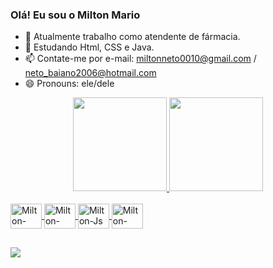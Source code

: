### Olá! Eu sou o Milton Mario

- 🔭 Atualmente trabalho como atendente de fármacia.
- 🌱 Estudando Html, CSS e Java.
- 📫 Contate-me por e-mail: miltonneto0010@gmail.com / neto_baiano2006@hotmail.com
- 😄 Pronouns: ele/dele

<div  align="center">
  <a href="https://github.com/MiltonMario">
  <img height="150em" src="https://github-readme-stats.vercel.app/api?username=MiltonMario&show_icons=true&theme=radical&include_all_commits=true&count_private=true"/>
  <img height="150em" src="https://github-readme-stats.vercel.app/api/top-langs/?username=MiltonMario&layout=compact&langs_count=7&theme=radical"/>
</div>
<div style="display: inline_block"><br>
  <img align="center" alt="Milton-Html" height="40" width="50"
src="https://cdn.jsdelivr.net/gh/devicons/devicon/icons/html5/html5-original.svg" />
  <img align="center" alt="Milton-CSS" height="40" width="50" 
src="https://cdn.jsdelivr.net/gh/devicons/devicon/icons/css3/css3-original.svg" />
  <img align="center" alt="Milton-Js" height="40" width="50"
src="https://cdn.jsdelivr.net/gh/devicons/devicon/icons/javascript/javascript-original.svg" />
  <img align="center" alt="Milton-Java" height="40" width="50"
src="h[ttps://cdn.jsdelivr.net/gh/devicons/devicon/icons/javascript/javascript-original.svg](https://www.google.com/url?sa=i&url=https%3A%2F%2Fwww.pngfind.com%2Fmpng%2Fbbhbih_java-logo-png-transparent-svg-vector-freebie-supply%2F&psig=AOvVaw3tqG3sveg-1TszxOSEytNz&ust=1693251636828000&source=images&cd=vfe&opi=89978449&ved=0CBAQjRxqFwoTCMjn94PM_YADFQAAAAAdAAAAABAJ)https://www.google.com/url?sa=i&url=https%3A%2F%2Fwww.pngfind.com%2Fmpng%2Fbbhbih_java-logo-png-transparent-svg-vector-freebie-supply%2F&psig=AOvVaw3tqG3sveg-1TszxOSEytNz&ust=1693251636828000&source=images&cd=vfe&opi=89978449&ved=0CBAQjRxqFwoTCMjn94PM_YADFQAAAAAdAAAAABAJ" />
</div>
  
  ##
  
<div>
   <a href="https://www.linkedin.com/in/milton-mario-santos-brito-20600a190/" target="_blank"><img src="https://img.shields.io/badge/LinkedIn-0077B5?style=for-the-badge&logo=linkedin&logoColor=white" target="_blank"></a>
</div>  
